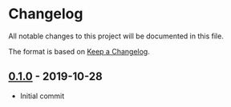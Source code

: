 # Changelog
All notable changes to this project will be documented in this file.

The format is based on [Keep a Changelog](http://keepachangelog.com/en/1.0.0/).

## [0.1.0] - 2019-10-28
- Initial commit

[0.1.0]: https://github.com/magnetcoop/cms.webflow/releases/tag/v0.1.0
